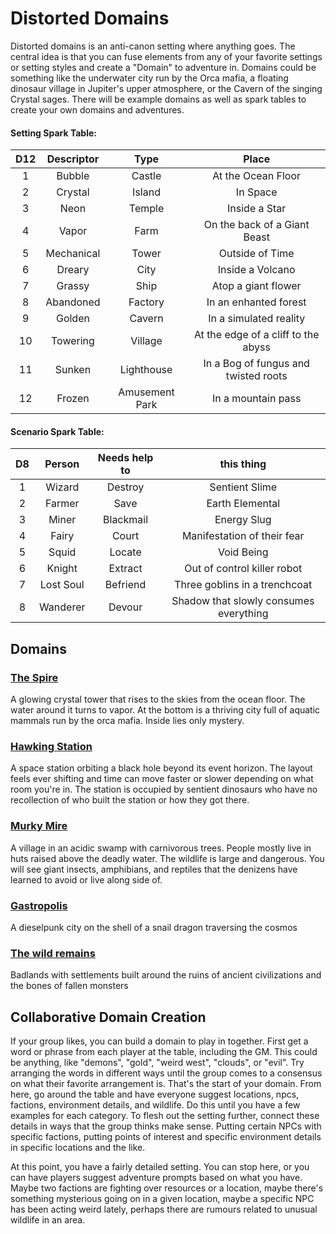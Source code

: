 # Distorted Domains

Distorted domains is an anti-canon setting where anything goes. The central idea is that you can fuse elements from any of your favorite settings or setting styles and create a "Domain" to adventure in.
Domains could be something like the underwater city run by the Orca mafia, a floating dinosaur village in Jupiter's upper atmosphere, or the Cavern of the singing Crystal sages. 
There will be example domains as well as spark tables to create your own domains and adventures.

#### Setting Spark Table:

D12 | Descriptor | Type    | Place  |
:-: | :-:        | :-:     | :-:
1   | Bubble     | Castle  | At the Ocean Floor
2   | Crystal    | Island  | In Space
3   | Neon       | Temple  | Inside a Star
4   | Vapor      | Farm    | On the back of a Giant Beast
5   | Mechanical | Tower   | Outside of Time
6   | Dreary     | City    | Inside a Volcano
7   | Grassy     | Ship    | Atop a giant flower
8   | Abandoned  | Factory | In an enhanted forest
9   | Golden     | Cavern  | In a simulated reality
10  | Towering   | Village | At the edge of a cliff to the abyss
11  | Sunken     | Lighthouse | In a Bog of fungus and twisted roots
12  | Frozen     | Amusement Park | In a mountain pass

#### Scenario Spark Table:

D8  | Person | Needs help to | this thing
:-: | :----: | :-----------: | :-----------:
1   | Wizard | Destroy       | Sentient Slime
2   | Farmer | Save          | Earth Elemental
3   | Miner  | Blackmail     | Energy Slug
4   | Fairy  | Court         | Manifestation of their fear
5   | Squid  | Locate        | Void Being
6   | Knight  | Extract      | Out of control killer robot
7   | Lost Soul | Befriend   | Three goblins in a trenchcoat
8   | Wanderer  | Devour     | Shadow that slowly consumes everything

## Domains

### [The Spire](https://pennylescroche.github.io/Distorted-Domains/setting/the-spire)

A glowing crystal tower that rises to the skies from the ocean floor. The water around it turns to vapor. At the bottom is a thriving city full of aquatic mammals run by the orca mafia. Inside lies only mystery.


### [Hawking Station](https://pennylescroche.github.io/Distorted-Domains/setting/hawking-station)

A space station orbiting a black hole beyond its event horizon. The layout feels ever shifting and time can move faster or slower depending on what room you're in. The station is occupied by sentient dinosaurs who have no recollection of who built the station or how they got there.

### [Murky Mire](https://pennylescroche.github.io/Distorted-Domains/setting/murky-mire)

A village in an acidic swamp with carnivorous trees. People mostly live in huts raised above the deadly water. The wildlife is large and dangerous. You will see giant insects, amphibians, and reptiles that the denizens have learned to avoid or live along side of.

### [Gastropolis](https://pennylescroche.github.io/Distorted-Domains/setting/gastropolis)

A dieselpunk city on the shell of a snail dragon traversing the cosmos

### [The wild remains](https://pennylescroche.github.io/Distorted-Domains/setting/wild-remains)

Badlands with settlements built around the ruins of ancient civilizations and the bones of fallen monsters

## Collaborative Domain Creation

If your group likes, you can build a domain to play in together. First get a word or phrase from each player at the table, including the GM. This could be anything, like "demons", "gold", "weird west", "clouds", or "evil". Try arranging the words in different ways until the group comes to a consensus on what their favorite arrangement is. That's the start of your domain. From here, go around the table and have everyone suggest locations, npcs, factions, environment details, and wildlife. Do this until you have a few examples for each category. To flesh out the setting further, connect these details in ways that the group thinks make sense. Putting certain NPCs with specific factions, putting points of interest and specific environment details in specific locations and the like.

At this point, you have a fairly detailed setting. You can stop here, or you can have players suggest adventure prompts based on what you have. Maybe two factions are fighting over resources or a location, maybe there's something mysterious going on in a given location, maybe a specific NPC has been acting weird lately, perhaps there are rumours related to unusual wildlife in an area.